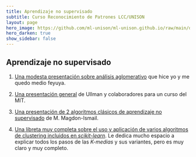```yaml
---
title: Aprendizaje no supervisado 
subtitle: Curso Reconocimiento de Patrones LCC/UNISON
layout: page
hero_image: https://github.com/ml-unison/ml-unison.github.io/raw/main/docs/img/alt-banner.jpg
hero_darken: true
show_sidebar: false
---
```


## Aprendizaje no supervisado 

1. [Una modesta presentación sobre análisis aglomerativo](https://github.com/mcd-unison/aaa-curso/raw/main/slides/clustering.pdf) que hice yo y me quedo medio feyuya.

2. [Una presentación general](https://www.mit.edu/~9.54/fall14/slides/Class13.pdf) de Ullman y colaboradores para un curso del MIT.
   
3. [Una presentación de 2 algoritmos clásicos de aprendizaje no supervisado](http://www.cs.rpi.edu/~magdon/courses/LFD-Slides/SlidesLect19.pdf) de M. Magdon-Ismail.

4. [Una libreta muy completa sobre el uso y aplicación de varios algoritmos de clustering incluidos en *scikit-learn*](https://colab.research.google.com/github/ageron/handson-ml3/blob/main/09_unsupervised_learning.ipynb). Le dedica mucho espacio a explicar todos los pasos de las *K-medias* y sus variantes, pero es muy claro y muy completo.


